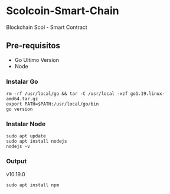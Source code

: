 # Scolcoin-Smart-Chain
Blockchain Scol - Smart Contract

## Pre-requisitos
-  Go Ultimo Version
- Node

### Instalar Go
```
rm -rf /usr/local/go && tar -C /usr/local -xzf go1.19.linux-amd64.tar.gz
export PATH=$PATH:/usr/local/go/bin
go version
```
### Instalar Node
```
sudo apt update
sudo apt install nodejs
nodejs -v
```

### Output
v10.19.0

`sudo apt install npm`

